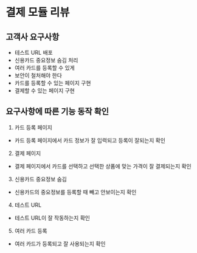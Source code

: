 # 결제 모듈 리뷰

## 고객사 요구사항
- 테스트 URL 배포
- 신용카드 중요정보 숨김 처리
- 여러 카드를 등록할 수 있게
- 보안이 철처해야 한다
- 카드를 등록할 수 있는 페이지 구현
- 결제할 수 있는 페이지 구현

## 요구사항에 따른 기능 동작 확인
1. 카드 등록 페이지
- 카드 등록 페이지에서 카드 정보가 잘 입력되고 등록이 잘되는지 확인

2. 결제 페이지
- 결제 페이지에서 카드를 선택하고 선택한 상품에 맞는 가격이 잘 결제되는지 확인

3. 신용카드 중요정보 숨김
- 신용카드의 중요정보를 등록할 때 빼고 안보이는지 확인

4. 테스트 URL
- 테스트 URL이 잘 작동하는지 확인

5. 여러 카드 등록
- 여러 카드가 등록되고 잘 사용되는지 확인